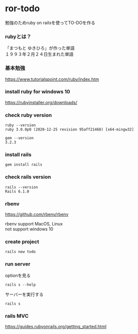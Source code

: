 # ror-todo

勉強のためruby on railsを使ってTO-DOを作る  

### rubyとは？

「まつもと ゆきひろ」が作った単語  
１９９３年２月２４日生まれた単語  

### 基本勉強

https://www.tutorialspoint.com/ruby/index.htm

### install ruby for windows 10

https://rubyinstaller.org/downloads/


### check ruby version

```
ruby --version
ruby 3.0.0p0 (2020-12-25 revision 95aff21468) [x64-mingw32]

gem --version
3.2.3
```

### install rails

```
gem install rails
```

### check rails version
```
rails --version
Rails 6.1.0
```

### rbenv

https://github.com/rbenv/rbenv  

rbenv support MacOS, Linux  
not support windows 10  

### create project

```
rails new todo
```

### run server

optionを見る
```
rails s --help
```

サーバーを実行する
```
rails s
```

### rails MVC

https://guides.rubyonrails.org/getting_started.html